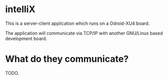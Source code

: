 # intelliX

This is a server-client application which runs on a Odroid-XU4 board.

The application will communicate via TCP/IP with another GNU/Linux based development board.

# What do they communicate?

TODO.
